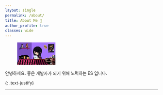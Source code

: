 ```yaml
---
layout: single
permalink: /about/
title: About Me 💜
author_profile: true
classes: wide
---
```


<figure class = "align-left" style = "width: 25%;">
  <img src="/assets/images/profile3.jpg" alt/>
</figure>

안녕하세요.
좋은 개발자가 되기 위해 노력하는 ES 입니다.

{: .text-justify}

---
